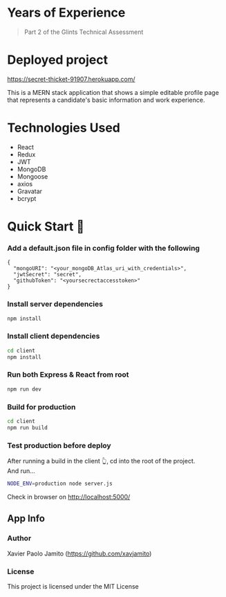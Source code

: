 # Years of Experience
> Part 2 of the Glints Technical Assessment

# Deployed project
https://secret-thicket-91907.herokuapp.com/

This is a MERN stack application that shows a simple editable profile page that represents a candidate's basic information and work experience.

# Technologies Used
* React
* Redux
* JWT
* MongoDB
* Mongoose
* axios
* Gravatar
* bcrypt

# Quick Start 🚀

### Add a default.json file in config folder with the following

```
{
  "mongoURI": "<your_mongoDB_Atlas_uri_with_credentials>",
  "jwtSecret": "secret",
  "githubToken": "<yoursecrectaccesstoken>"
}
```

### Install server dependencies

```bash
npm install
```

### Install client dependencies

```bash
cd client
npm install
```

### Run both Express & React from root

```bash
npm run dev
```

### Build for production

```bash
cd client
npm run build
```

### Test production before deploy

After running a build in the client 👆, cd into the root of the project.  
And run...

```bash
NODE_ENV=production node server.js
```

Check in browser on [http://localhost:5000/](http://localhost:5000/)

## App Info

### Author
Xavier Paolo Jamito
(https://github.com/xavjamito)

### License

This project is licensed under the MIT License
